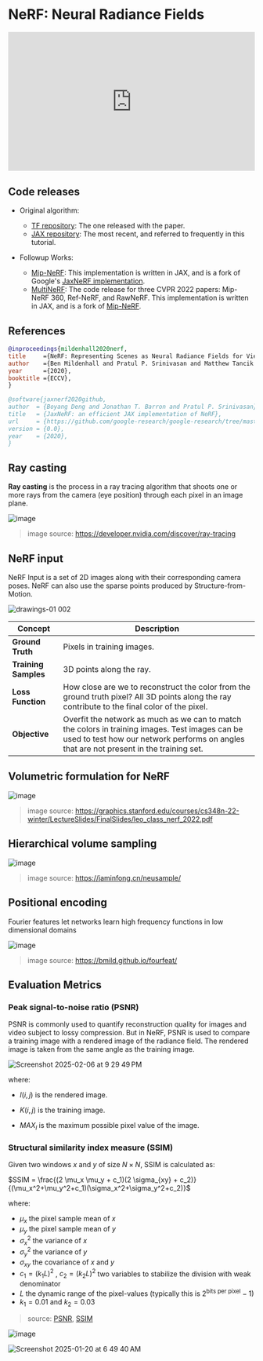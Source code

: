 # NeRF: Neural Radiance Fields

<head>
  <link rel="stylesheet" href="https://cdn.jsdelivr.net/npm/katex@0.16.8/dist/katex.min.css">
  <script src="https://cdn.jsdelivr.net/npm/katex@0.16.8/dist/katex.min.js"></script>
  <script src="https://cdn.jsdelivr.net/npm/katex@0.16.8/dist/contrib/auto-render.min.js"></script>
</head>

<div style="position: relative; padding-bottom: 56.25%; height: 0; overflow: hidden;">
  <iframe style="position: absolute; top: 0; left: 0; width: 100%; height: 100%;" src="https://www.youtube.com/embed/kszswpg7sjs" frameborder="0" allowfullscreen></iframe>
</div>

## Code releases

* Original algorithm:
  * [TF repository](https://github.com/bmild/nerf): The one released with the paper.
  * [JAX repository](https://github.com/google-research/google-research/tree/master/jaxnerf): The most recent, and referred to frequently in this tutorial.

* Followup Works:
  * [Mip-NeRF](https://github.com/google/mipnerf): This implementation is written in JAX, and is a fork of Google's [JaxNeRF implementation](https://github.com/google-research/google-research/tree/master/jaxnerf).
  * [MultiNeRF](https://github.com/google-research/multinerf): The code release for three CVPR 2022 papers: Mip-NeRF 360, Ref-NeRF, and RawNeRF. This implementation is written in JAX, and is a fork of [Mip-NeRF](https://github.com/google/mipnerf).

## References
```bibtex
@inproceedings{mildenhall2020nerf,
title     ={NeRF: Representing Scenes as Neural Radiance Fields for View Synthesis},
author    ={Ben Mildenhall and Pratul P. Srinivasan and Matthew Tancik and Jonathan T. Barron and Ravi Ramamoorthi and Ren Ng},
year      ={2020},
booktitle ={ECCV},
}
```
```bibtex
@software{jaxnerf2020github,
author  = {Boyang Deng and Jonathan T. Barron and Pratul P. Srinivasan},
title   = {JaxNeRF: an efficient JAX implementation of NeRF},
url     = {https://github.com/google-research/google-research/tree/master/jaxnerf},
version = {0.0},
year    = {2020},
}
```

## Ray casting

**Ray casting** is the process in a ray tracing algorithm that shoots one or more rays from the camera (eye position) through each pixel in an image plane.

![image](https://github.com/user-attachments/assets/cbc49368-df69-43c6-bbc7-67c905228893)

>image source: https://developer.nvidia.com/discover/ray-tracing


## NeRF input

NeRF Input is a set of 2D images along with their corresponding camera poses. NeRF can also use the sparse points produced by Structure-from-Motion.

![drawings-01 002](https://github.com/user-attachments/assets/f4168f35-a216-4a30-b632-42265e253daa)



| **Concept**              | **Description**                                                                 |
|--------------------------|---------------------------------------------------------------------------------|
| **Ground Truth**         | Pixels in training images.                                                      |
| **Training Samples**     | 3D points along the ray.                                                        |
| **Loss Function**        | How close are we to reconstruct the color from the ground truth pixel? All 3D points along the ray contribute to the final color of the pixel. |
| **Objective**            | Overfit the network as much as we can to match the colors in training images. Test images can be used to test how our network performs on angles that are not present in the training set. |

## Volumetric formulation for NeRF

![image](https://github.com/user-attachments/assets/ec7a0c75-87f9-4e44-b8ba-d99f475df891)
>image source: https://graphics.stanford.edu/courses/cs348n-22-winter/LectureSlides/FinalSlides/leo_class_nerf_2022.pdf


## Hierarchical volume sampling

![image](https://github.com/user-attachments/assets/1ad4c90d-e56a-46c1-8722-7549cdb01ffa)
>image source: https://jaminfong.cn/neusample/


## Positional encoding

Fourier features let networks learn high frequency functions in low dimensional domains

![image](https://github.com/user-attachments/assets/893c8a81-670a-423d-af4d-148b176fc728)
>image source: https://bmild.github.io/fourfeat/


## Evaluation Metrics

### Peak signal-to-noise ratio (PSNR)
PSNR is commonly used to quantify reconstruction quality for images and video subject to lossy compression. But in NeRF, PSNR is used to compare a training image with a rendered image of the radiance field. The rendered image is taken from the same angle as the training image.

![Screenshot 2025-02-06 at 9 29 49 PM](https://github.com/user-attachments/assets/a09e2c96-a2ad-4159-8b38-12d8a18dc14f)

where:

* $I(i,j)$ is the rendered image.

* $K(i,j)$ is the training image.

* ${MAX}_I$ is the maximum possible pixel value of the image.


### Structural similarity index measure (SSIM)

Given two windows $x$ and $y$ of size $N \times N$, SSIM is calculated as:

$SSIM = \frac{(2 \mu_x \mu_y + c_1)(2 \sigma_{xy} + c_2)}{(\mu_x^2+\mu_y^2+c_1)(\sigma_x^2+\sigma_y^2+c_2)}$

where:

* $\mu_x$ the pixel sample mean of $x$
* $\mu_y$ the pixel sample mean of $y$
* $\sigma_x^2$ the variance of $x$
* $\sigma_y^2$ the variance of $y$
* $\sigma_{xy}$ the covariance of $x$ and $y$
* $c_1=(k_1L)^2$ , $c_2=(k_2L)^2$ two variables to stabilize the division with weak denominator
* $L$ the dynamic range of the pixel-values (typically this is $2^\text{bits per pixel} - 1$)
* $k_1=0.01$ and $k_2=0.03$

>source: [PSNR](https://en.wikipedia.org/wiki/Peak_signal-to-noise_ratio), [SSIM](https://en.wikipedia.org/wiki/Structural_similarity_index_measure)


<script>
  document.addEventListener("DOMContentLoaded", function() {
    renderMathInElement(document.body, {
      delimiters: [
        {left: '$$', right: '$$', display: true}, // Display math (e.g., equations on their own line)
        {left: '$', right: '$', display: false},  // Inline math (e.g., within a sentence)
        {left: '\\(', right: '\\)', display: false}, // Another way to write inline math
        {left: '\\[', right: '\\]', display: true}   // Another way to write display math
      ]
    });
  });
</script>


![image](https://github.com/user-attachments/assets/3c02861e-32dc-45e0-b2d4-49c3bcbc0038)

![Screenshot 2025-01-20 at 6 49 40 AM](https://github.com/user-attachments/assets/7540f66a-52c4-4667-a05c-96e6be11d9e8)

